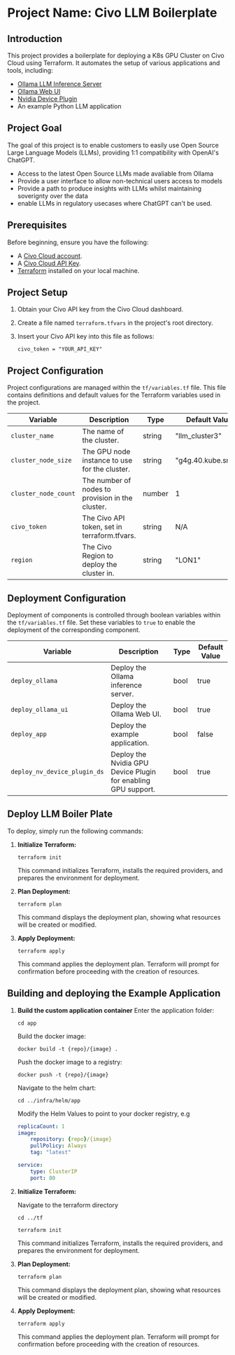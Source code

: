 
# Project Name: Civo LLM Boilerplate

## Introduction

This project provides a boilerplate for deploying a K8s GPU Cluster on Civo Cloud using Terraform. It automates the setup of various applications and tools, including:

- [Ollama LLM Inference Server](https://github.com/ollama/ollama)
- [Ollama Web UI](https://github.com/open-webui/open-webui)
- [Nvidia Device Plugin](https://github.com/NVIDIA/k8s-device-plugin)
- An example Python LLM application

## Project Goal

The goal of this project is to enable customers to easily use Open Source Large Language Models (LLMs), providing 1:1 compatibility with OpenAI's ChatGPT.

- Access to the latest Open Source LLMs made avaliable from Ollama
- Provide a user interface to allow non-technical users access to models
- Provide a path to produce insights with LLMs whilst maintaining soverignty over the data
- enable LLMs in regulatory usecases where ChatGPT can't be used.


## Prerequisites

Before beginning, ensure you have the following:

- A [Civo Cloud account](https://dashboard.civo.com/signup).
- A [Civo Cloud API Key](https://dashboard.civo.com/security).
- [Terraform](https://developer.hashicorp.com/terraform/install) installed on your local machine.

## Project Setup

1. Obtain your Civo API key from the Civo Cloud dashboard.
2. Create a file named `terraform.tfvars` in the project's root directory.
3. Insert your Civo API key into this file as follows:

    ```hcl
    civo_token = "YOUR_API_KEY"
    ```

## Project Configuration

Project configurations are managed within the `tf/variables.tf` file. This file contains definitions and default values for the Terraform variables used in the project.

| Variable             | Description                                       | Type   | Default Value      |
|----------------------|---------------------------------------------------|--------|--------------------|
| `cluster_name`       | The name of the cluster.                          | string | "llm_cluster3"     |
| `cluster_node_size`  | The GPU node instance to use for the cluster.     | string | "g4g.40.kube.small" |
| `cluster_node_count` | The number of nodes to provision in the cluster.  | number | 1                  |
| `civo_token`         | The Civo API token, set in terraform.tfvars.      | string | N/A                |
| `region`             | The Civo Region to deploy the cluster in.         | string | "LON1"             |

## Deployment Configuration

Deployment of components is controlled through boolean variables within the `tf/variables.tf` file. Set these variables to `true` to enable the deployment of the corresponding component.

| Variable                      | Description                                             | Type  | Default Value |
|-------------------------------|---------------------------------------------------------|-------|---------------|
| `deploy_ollama`               | Deploy the Ollama inference server.                     | bool  | true         |
| `deploy_ollama_ui`            | Deploy the Ollama Web UI.                               | bool  | true         |
| `deploy_app`                  | Deploy the example application.                         | bool  | false         |
| `deploy_nv_device_plugin_ds`  | Deploy the Nvidia GPU Device Plugin for enabling GPU support. | bool  | true         |

## Deploy LLM Boiler Plate

To deploy, simply run the following commands:

1. **Initialize Terraform:**

    ```
    terraform init
    ```

    This command initializes Terraform, installs the required providers, and prepares the environment for deployment.

2. **Plan Deployment:**

    ```
    terraform plan
    ```

    This command displays the deployment plan, showing what resources will be created or modified.

3. **Apply Deployment:**

    ```
    terraform apply
    ```

    This command applies the deployment plan. Terraform will prompt for confirmation before proceeding with the creation of resources.


## Building and deploying the Example Application
1. **Build the custom application container**
    Enter the application folder:
    ```
    cd app
    ```
    Build the docker image:
    ```
    docker build -t {repo}/{image} .
    ```
    Push the docker image to a registry:
    ```
    docker push -t {repo}/{image}
    ```
    Navigate to the helm chart:
    ```
    cd ../infra/helm/app
    ```
    Modify the Helm Values to point to your docker registry, e.g
    ```yaml
    replicaCount: 1
    image:
        repository: {repo}/{image}
        pullPolicy: Always
        tag: "latest"

    service:
        type: ClusterIP
        port: 80
    ```
2. **Initialize Terraform:**

    Navigate to the terraform directory
    ```
    cd ../tf
    ```

    ```
    terraform init
    ```

    This command initializes Terraform, installs the required providers, and prepares the environment for deployment.

3. **Plan Deployment:**

    ```
    terraform plan
    ```

    This command displays the deployment plan, showing what resources will be created or modified.

4. **Apply Deployment:**

    ```
    terraform apply
    ```

    This command applies the deployment plan. Terraform will prompt for confirmation before proceeding with the creation of resources.